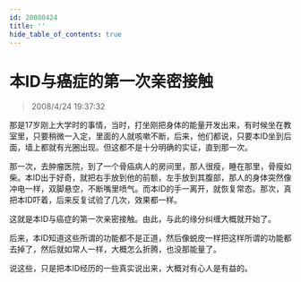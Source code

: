 ```yaml
---
id: 20080424
title: ''
hide_table_of_contents: true
---
```


# 本ID与癌症的第一次亲密接触

> 2008/4/24 19:37:32

<div style={{color: '#CC0000', fontSize: '18px', fontWeight: 'bold'}}>

那是17岁刚上大学时的事情，当时，打坐刚把身体的能量开发出来，有时候坐在教室里，只要稍微一入定，里面的人就咳嗽不断，后来，他们都说，只要本ID坐到后面，墙上都就有光圈出现。但这都不是十分明确的实证，直到那一次。

那一次，去肿瘤医院，到了一个骨癌病人的房间里，那人很瘦，睡在那里，骨瘦如柴。本ID出于好奇，就把右手放到他的前额，左手放到其腹部，那人的身体突然像冲电一样，双脚悬空，不断嘴里喷气。而本ID的手一离开，就恢复常态。那次，真把本ID吓着，后来反复试验了几次，效果都一样。

这就是本ID与癌症的第一次亲密接触。由此，与此的缘分纠缠大概就开始了。

后来，本ID知道这些所谓的功能都不是正道，然后像蜕皮一样把这样所谓的功能都去掉了，然后就如常人一样，大概怎么折腾，也没那能量了。

说这些，只是把本ID经历的一些真实说出来，大概对有心人是有益的。

</div>